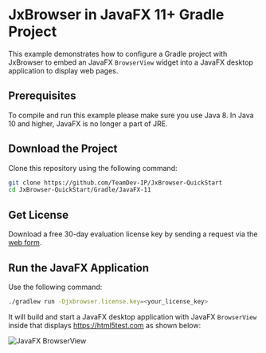 # JxBrowser in JavaFX 11+ Gradle Project

This example demonstrates how to configure a Gradle project with JxBrowser to embed an JavaFX `BrowserView` widget into
a JavaFX desktop application to display web pages.

## Prerequisites

To compile and run this example please make sure you use Java 8. In Java 10 and higher, JavaFX is no longer a part of
JRE.

## Download the Project

Clone this repository using the following command:

 ```bash
 git clone https://github.com/TeamDev-IP/JxBrowser-QuickStart
 cd JxBrowser-QuickStart/Gradle/JavaFX-11
 ```

## Get License

Download a free 30-day evaluation license key by sending a request via
the [web form](https://www.teamdev.com/jxbrowser#evaluate).

## Run the JavaFX Application

Use the following command:

```bash
./gradlew run -Djxbrowser.license.key=<your_license_key>
```

It will build and start a JavaFX desktop application with JavaFX `BrowserView` inside that
displays https://html5test.com as shown below:

![JavaFX BrowserView](https://jxbrowser-support.teamdev.com/img/articles/javafx-view.png)
